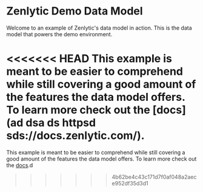 # Zenlytic Demo Data Model


Welcome to an example of Zenlytic's data model in action. This is the data model that powers the demo environment. 

<<<<<<< HEAD
This example is meant to be easier to comprehend while still covering a good amount of the features the data model offers. To learn more check out the [docs](ad dsa ds httpsd sds://docs.zenlytic.com/).
=======
This example is meant to be easier to comprehend while still covering a good amount of the features the data model offers. To learn more check out the [docs](https://docs.zenlytic.com/).d
>>>>>>> 4b62be4c43c171d7f0af048a2aece952df35d3d1


